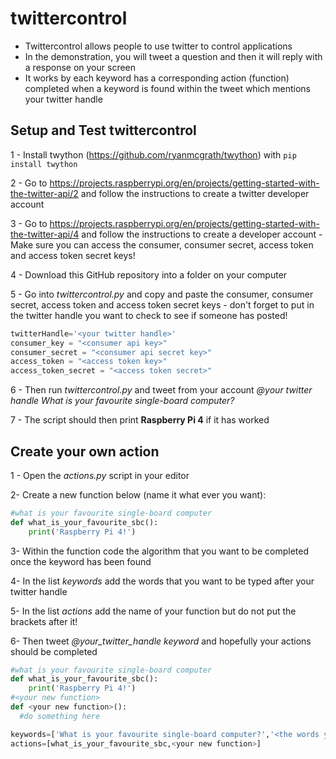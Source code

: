# twittercontrol
* Twittercontrol allows people to use twitter to control applications
* In the demonstration, you will tweet a question and then it will reply with a response on your screen
* It works by each keyword has a corresponding action (function) completed when a keyword is found within the tweet which mentions your twitter handle


## Setup and Test twittercontrol

1 - Install twython (https://github.com/ryanmcgrath/twython) with ```pip install twython```

2 - Go to https://projects.raspberrypi.org/en/projects/getting-started-with-the-twitter-api/2 and follow the instructions to create a twitter developer account

3 - Go to https://projects.raspberrypi.org/en/projects/getting-started-with-the-twitter-api/4 and follow the instructions to create a developer account - Make sure you can access the consumer, consumer secret, access token and access token secret keys!

4 - Download this GitHub repository into a folder on your computer

5 - Go into *twittercontrol.py* and copy and paste the consumer, consumer secret, access token and access token secret keys - don't forget to put in the twitter handle you want to check to see if someone has posted!

```python
twitterHandle='<your twitter handle>'
consumer_key = "<consumer api key>"
consumer_secret = "<consumer api secret key>"
access_token = "<access token key>"
access_token_secret = "<access token secret>"
```

6 - Then run *twittercontrol.py* and tweet from your account *@your twitter handle What is your favourite single-board computer?*
  
7 - The script should then print **Raspberry Pi 4** if it has worked

## Create your own action

1 - Open the *actions.py* script in your editor

2- Create a new function below (name it what ever you want):
```python
#what is your favourite single-board computer
def what_is_your_favourite_sbc():
    print('Raspberry Pi 4!')
```
3- Within the function code the algorithm that you want to be completed once the keyword has been found

4- In the list *keywords* add the words that you want to be typed after your twitter handle

5- In the list *actions* add the name of your function but do not put the brackets after it!

6- Then tweet *@your_twitter_handle keyword* and hopefully your actions should be completed

```python
#what is your favourite single-board computer
def what_is_your_favourite_sbc():
    print('Raspberry Pi 4!')
#<your new function>
def <your new function>():
  #do something here

keywords=['What is your favourite single-board computer?','<the words you want to be tweeted after your handle>']
actions=[what_is_your_favourite_sbc,<your new function>]
```



